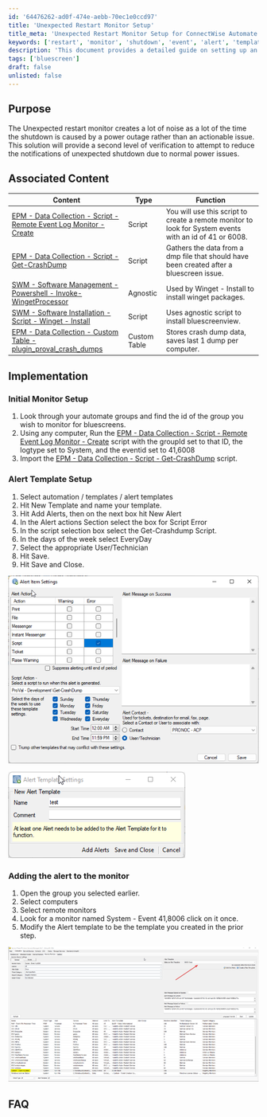 ```yaml
---
id: '64476262-ad0f-474e-aebb-70ec1e0ccd97'
title: 'Unexpected Restart Monitor Setup'
title_meta: 'Unexpected Restart Monitor Setup for ConnectWise Automate'
keywords: ['restart', 'monitor', 'shutdown', 'event', 'alert', 'template', 'bluescreen', 'power']
description: 'This document provides a detailed guide on setting up an Unexpected Restart Monitor in ConnectWise Automate. It aims to reduce unnecessary notifications caused by power outages by implementing a second level of verification and alert templates for monitoring unexpected shutdowns.'
tags: ['bluescreen']
draft: false
unlisted: false
---
```

## Purpose

The Unexpected restart monitor creates a lot of noise as a lot of the time the shutdown is caused by a power outage rather than an actionable issue. This solution will provide a second level of verification to attempt to reduce the notifications of unexpected shutdown due to normal power issues.

## Associated Content

| Content                                                                                                   | Type     | Function                                                                                                 |
|-----------------------------------------------------------------------------------------------------------|----------|----------------------------------------------------------------------------------------------------------|
| [EPM - Data Collection - Script - Remote Event Log Monitor - Create](<../cwa/scripts/Remote Event Log Monitor - Create.md>) | Script   | You will use this script to create a remote monitor to look for System events with an id of 41 or 6008. |
| [EPM - Data Collection - Script - Get-CrashDump](<../cwa/scripts/Get-CrashDump.md>)          | Script   | Gathers the data from a dmp file that should have been created after a bluescreen issue.                |
| [SWM - Software Management - Powershell - Invoke-WingetProcessor](<../powershell/Invoke-WingetProcessor.md>) | Agnostic | Used by Winget - Install to install winget packages.                                                    |
| [SWM - Software Installation - Script - Winget - Install](<../cwa/scripts/Winget - InstallUpdate.md>) | Script   | Uses agnostic script to install bluescreenview.                                                         |
| [EPM - Data Collection - Custom Table - plugin_proval_crash_dumps](<../cwa/tables/plugin_proval_crash_dumps.md>) | Custom Table | Stores crash dump data, saves last 1 dump per computer.                                                |

## Implementation

### Initial Monitor Setup

1. Look through your automate groups and find the id of the group you wish to monitor for bluescreens.
2. Using any computer, Run the [EPM - Data Collection - Script - Remote Event Log Monitor - Create](<../cwa/scripts/Remote Event Log Monitor - Create.md>) script with the groupId set to that ID, the logtype set to System, and the eventid set to 41,6008
3. Import the [EPM - Data Collection - Script - Get-CrashDump](<../cwa/scripts/Get-CrashDump.md>) script.

### Alert Template Setup

1. Select automation / templates / alert templates
2. Hit New Template and name your template.
3. Hit Add Alerts, then on the next box hit New Alert
4. In the Alert actions Section select the box for Script Error
5. In the script selection box select the Get-Crashdump Script.
6. In the days of the week select EveryDay
7. Select the appropriate User/Technician
8. Hit Save.
9. Hit Save and Close.

![Image](../../static/img/EPM---Data-Collection---Solution--Unexpected-Reboots-caused-by-Bluescreens/image_2.png)

![Image](../../static/img/EPM---Data-Collection---Solution--Unexpected-Reboots-caused-by-Bluescreens/image_3.png)

### Adding the alert to the monitor

1. Open the group you selected earlier.
2. Select computers
3. Select remote monitors
4. Look for a monitor named System - Event 41,8006 click on it once.
5. Modify the Alert template to be the template you created in the prior step.

![Image](../../static/img/EPM---Data-Collection---Solution--Unexpected-Reboots-caused-by-Bluescreens/image_4.png)

## FAQ














